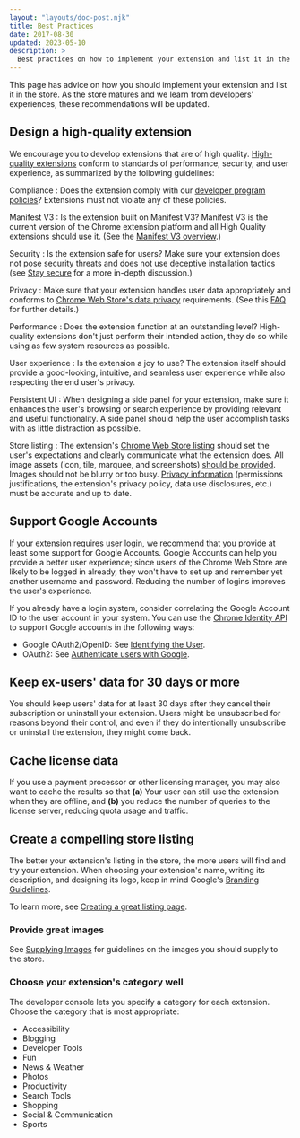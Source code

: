 ```yaml
---
layout: "layouts/doc-post.njk"
title: Best Practices
date: 2017-08-30
updated: 2023-05-10
description: >
  Best practices on how to implement your extension and list it in the Chrome Web Store.
---
```


This page has advice on how you should implement your extension and list it in the store. As the store
matures and we learn from developers' experiences, these recommendations will be updated.

## Design a high-quality extension

We encourage you to develop extensions that are of high quality. [High-quality extensions](/docs/webstore/program-policies/quality-guidelines/) conform to
standards of performance, security, and user experience, as summarized by the following guidelines:

Compliance 
: Does the extension comply with our [developer program policies][program policies]? Extensions must not violate any of these policies.

Manifest V3
: Is the extension built on Manifest V3? Manifest V3 is the current version of the
Chrome extension platform and all High Quality extensions should use it. (See the [Manifest V3 overview][mv3-overview].)

Security
: Is the extension safe for users? Make sure your extension does not pose security threats and does not use deceptive installation tactics (see [Stay secure][stay-secure] for a more in-depth
discussion.)

Privacy
: Make sure that your extension handles user data appropriately and conforms to [Chrome
Web Store's data privacy](/docs/webstore/program-policies/privacy) requirements. (See this [FAQ][user-data-faq] for further details.)

Performance
: Does the extension function at an outstanding level? High-quality extensions don't
just perform their intended action, they do so while using as few system resources as possible.

User experience
: Is the extension a joy to use? The extension itself should provide a good-looking,
intuitive, and seamless user experience while also respecting the end user's privacy.

Persistent UI
: When designing a side panel for your extension, make sure it enhances the user's browsing or
search experience by providing relevant and useful functionality. A side panel should help the user
accomplish tasks with as little distraction as possible.

Store listing
: The extension's [Chrome Web Store listing][completing-listing] should set the user's
expectations and clearly communicate what the extension does. All image assets (icon, tile, marquee,
and screenshots) [should be provided][supplying-images]. Images should not be blurry or too busy.
[Privacy information][dashboard-privacy] (permissions justifications, the extension's privacy
policy, data use disclosures, etc.) must be accurate and up to date.

## Support Google Accounts

If your extension requires user login, we recommend that you provide at least some support for
Google Accounts. Google Accounts can help you provide a better user experience; since users of the
Chrome Web Store are likely to be logged in already, they won't have to set up and remember yet
another username and password. Reducing the number of logins improves the user's experience.

If you already have a login system, consider correlating the Google Account ID to the user account
in your system. You can use the [Chrome Identity API][identity-api] to support Google accounts in the following
ways:

- Google OAuth2/OpenID: See [Identifying the User][identify-user].
- OAuth2: See [Authenticate users with Google][oauth2-tutorial].

## Keep ex-users' data for 30 days or more

You should keep users' data for at least 30 days after they cancel their subscription or uninstall
your extension. Users might be unsubscribed for reasons beyond their control, and even if they do
intentionally unsubscribe or uninstall the extension, they might come back.

## Cache license data

If you use a payment processor or other licensing manager, you may also want to cache the results so
that **(a)** Your user can still use the extension when they are offline, and **(b)** you reduce the
number of queries to the license server, reducing quota usage and traffic.

## Create a compelling store listing

The better your extension's listing in the store, the more users will find and try your extension.
When choosing your extension's name, writing its description, and designing its logo, keep in mind
Google's [Branding Guidelines][cws-branding].

To learn more, see [Creating a great listing page][great-listing-page].

### Provide great images

See [Supplying Images][cws-images] for guidelines on the images you should supply to the store.

### Choose your extension's category well

The developer console lets you specify a category for each extension. Choose the category
that is most appropriate:

* Accessibility
* Blogging
* Developer Tools
* Fun
* News & Weather
* Photos
* Productivity
* Search Tools
* Shopping
* Social & Communication
* Sports

[oauth2-tutorial]: /docs/extensions/mv3/tut_oauth/
[completing-listing]: /docs/webstore/cws-dashboard-listing/
[cws-branding]: /docs/webstore/branding
[cws-images]: /docs/webstore/images
[dashboard-privacy]: /docs/webstore/cws-dashboard-privacy/
[great-listing-page]: /docs/webstore/best_listing/
[identity-api]: /docs/extensions/reference/identity/
[identify-user]: /docs/webstore/identify_user
[mv3-overview]: /docs/extensions/mv3/intro/mv3-overview/
[program policies]: /docs/webstore/program-policies/
[stay-secure]: /docs/extensions/mv3/security/
[supplying-images]: /docs/webstore/images/
[user-data-faq]: /docs/webstore/user_data/
